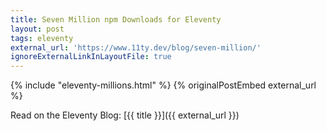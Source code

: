 ```yaml
---
title: Seven Million npm Downloads for Eleventy
layout: post
tags: eleventy
external_url: 'https://www.11ty.dev/blog/seven-million/'
ignoreExternalLinkInLayoutFile: true
---
```

{% include "eleventy-millions.html" %}
{% originalPostEmbed external_url %}

Read on the Eleventy Blog: [{{ title }}]({{ external_url }})
